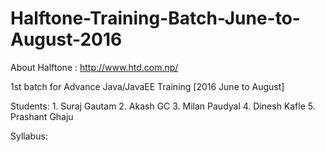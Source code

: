 # Halftone-Training-Batch-June-to-August-2016
About Halftone : http://www.htd.com.np/

1st batch for Advance Java/JavaEE Training [2016 June to August]

Students:
	1. Suraj Gautam
	2. Akash GC
	3. Milan Paudyal
	4. Dinesh Kafle
	5. Prashant Ghaju
	
Syllabus: 	

